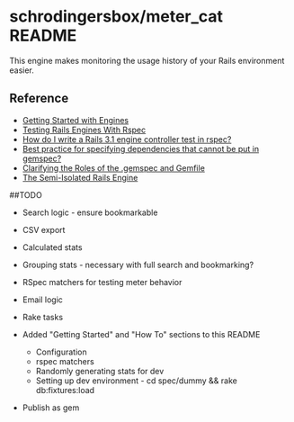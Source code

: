 # schrodingersbox/meter_cat README

This engine makes monitoring the usage history of your Rails environment easier.

## Reference

 * [Getting Started with Engines](http://edgeguides.rubyonrails.org/engines.html)
 * [Testing Rails Engines With Rspec](http://whilefalse.net/2012/01/25/testing-rails-engines-rspec/)
 * [How do I write a Rails 3.1 engine controller test in rspec?](http://stackoverflow.com/questions/5200654/how-do-i-write-a-rails-3-1-engine-controller-test-in-rspec)
 * [Best practice for specifying dependencies that cannot be put in gemspec?](https://groups.google.com/forum/?fromgroups=#!topic/ruby-bundler/U7FMRAl3nJE)
 * [Clarifying the Roles of the .gemspec and Gemfile](http://yehudakatz.com/2010/12/16/clarifying-the-roles-of-the-gemspec-and-gemfile/)
 * [The Semi-Isolated Rails Engine](http://bibwild.wordpress.com/2012/05/10/the-semi-isolated-rails-engine/)

##TODO

 * Search logic - ensure bookmarkable

 * CSV export

 * Calculated stats
 * Grouping stats - necessary with full search and bookmarking?

 * RSpec matchers for testing meter behavior

 * Email logic

 * Rake tasks

 * Added "Getting Started" and "How To" sections to this README
   * Configuration
   * rspec matchers
   * Randomly generating stats for dev
   * Setting up dev environment - cd spec/dummy && rake db:fixtures:load

 * Publish as gem
